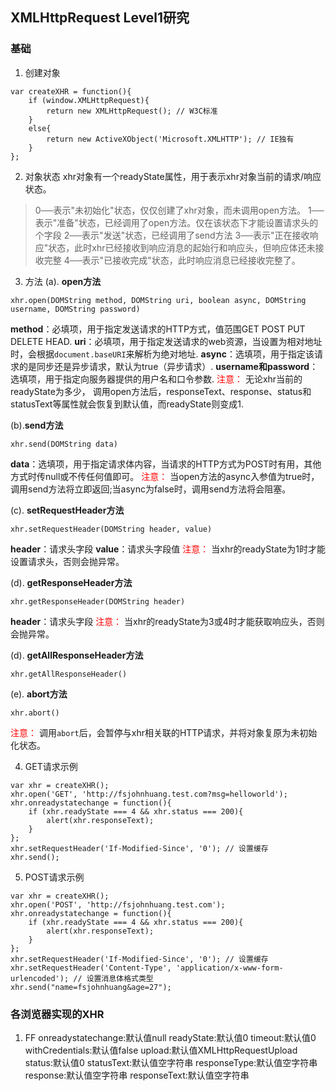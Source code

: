 ## XMLHttpRequest Level1研究
### 基础
1. 创建对象
````
var createXHR = function(){
	if (window.XMLHttpRequest){
		return new XMLHttpRequest(); // W3C标准
	}
	else{
		return new ActiveXObject('Microsoft.XMLHTTP'); // IE独有
	}
};
````
2. 对象状态
  xhr对象有一个readyState属性，用于表示xhr对象当前的请求/响应状态。
  >0──表示"未初始化"状态，仅仅创建了xhr对象，而未调用open方法。
  >1──表示"准备"状态，已经调用了open方法。仅在该状态下才能设置请求头的个字段
  >2──表示"发送"状态，已经调用了send方法
  >3──表示"正在接收响应"状态，此时xhr已经接收到响应消息的起始行和响应头，但响应体还未接收完整
  >4──表示"已接收完成"状态，此时响应消息已经接收完整了。

3. 方法
(a). **open方法**
````
xhr.open(DOMString method, DOMString uri, boolean async, DOMString username, DOMString password)
````
**method**：必填项，用于指定发送请求的HTTP方式，值范围GET POST PUT DELETE HEAD.
**uri**：必填项，用于指定发送请求的web资源，当设置为相对地址时，会根据`document.baseURI`来解析为绝对地址.
**async**：选填项，用于指定该请求的是同步还是异步请求，默认为true（异步请求）.
**username和password**：选填项，用于指定向服务器提供的用户名和口令参数.
<font style="color:red;">注意：</font>
无论xhr当前的readyState为多少， 调用open方法后，responseText、response、status和statusText等属性就会恢复到默认值，而readyState则变成1.

(b).**send方法**
````
xhr.send(DOMString data)
````
**data**：选填项，用于指定请求体内容，当请求的HTTP方式为POST时有用，其他方式时传null或不传任何值即可。
<font style="color:red;">注意：</font>
当open方法的async入参值为true时，调用send方法将立即返回;当async为false时，调用send方法将会阻塞。

(c). **setRequestHeader方法**
````
xhr.setRequestHeader(DOMString header, value)
````
**header**：请求头字段
**value**：请求头字段值
<font style="color:red;">注意：</font>
当xhr的readyState为1时才能设置请求头，否则会抛异常。

(d). **getResponseHeader方法**
````
xhr.getResponseHeader(DOMString header)
````
**header**：请求头字段
<font style="color:red;">注意：</font>
当xhr的readyState为3或4时才能获取响应头，否则会抛异常。

(d). **getAllResponseHeader方法**
````
xhr.getAllResponseHeader()
````

(e). **abort方法**
````
xhr.abort()
````
<font style="color:red;">注意：</font>
调用`abort`后，会暂停与xhr相关联的HTTP请求，并将对象复原为未初始化状态。

4. GET请求示例
````
var xhr = createXHR();
xhr.open('GET', 'http://fsjohnhuang.test.com?msg=helloworld');
xhr.onreadystatechange = function(){
	if (xhr.readyState === 4 && xhr.status === 200){
		alert(xhr.responseText);
	}
};
xhr.setRequestHeader('If-Modified-Since', '0'); // 设置缓存
xhr.send();
````
5. POST请求示例
````
var xhr = createXHR();
xhr.open('POST', 'http://fsjohnhuang.test.com');
xhr.onreadystatechange = function(){
	if (xhr.readyState === 4 && xhr.status === 200){
		alert(xhr.responseText);
	}
};
xhr.setRequestHeader('If-Modified-Since', '0'); // 设置缓存
xhr.setRequestHeader('Content-Type', 'application/x-www-form-urlencoded'); // 设置消息体格式类型
xhr.send("name=fsjohnhuang&age=27");
````

### 各浏览器实现的XHR
1. FF
onreadystatechange:默认值null
readyState:默认值0
timeout:默认值0
withCredentials:默认值false
upload:默认值XMLHttpRequestUpload
status:默认值0
statusText:默认值空字符串
responseType:默认值空字符串
response:默认值空字符串
responseText:默认值空字符串

